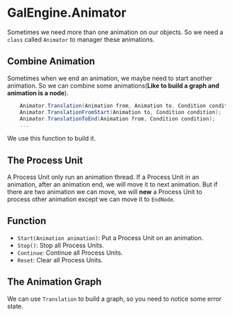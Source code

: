 # GalEngine.Animator

Sometimes we need more than one animation on our objects.
So we need a `class` called `Animator` to manager these animations.

## Combine Animation

Sometimes when we end an animation, we maybe need to start another animation.
So we can combine some animations(**Like to build a graph and animation is a node**).

```C#
    Animator.Translation(Animation from, Animation to, Condition condition);
    Animator.TranslationFromStart(Animation to, Condition condition);
    Animator.TranslationToEnd(Animation from, Condition condition);
    ...
```

We use this function to build it.

## The Process Unit

A Process Unit only run an animation thread.
If a Process Unit in an animation, after an animation end, we will move it to next animation.
But if there are two animation we can move, we will **new** a Process Unit to process other animation except we can move it to `EndNode`.

## Function

- `Start(Animation animation)`: Put a Process Unit on an animation.
- `Stop()`: Stop all Process Units.
- `Continue`: Continue all Process Units.
- `Reset`: Clear all Process Units.

## The Animation Graph

We can use `Translation` to build a graph, so you need to notice some error state.

